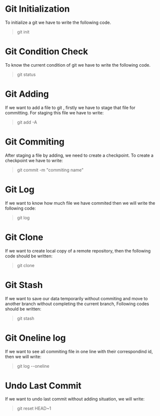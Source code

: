 # Git Initialization 
To initialize a git we have to write the following code.
> git init 

# Git Condition Check
To know the current condition of git we have to write the following code.
> git status

# Git Adding 
If we want to add a file to git , firstly we have to stage that file for committing. For staging this file we have to write:
> git add -A

# Git Commiting
After staging a file by adding, we need to create a checkpoint. To create a checkpoint we have to write:
> git commit -m "commiting name"

# Git Log 
If we want to know how much file we have commited then we will write the following code:
> git log

# Git Clone 
If we want to create local copy of a remote repository, then the following code should be written:
> git clone <repository URL>

# Git Stash
If we want to save our data temporarily without commiting and move to another branch without completing the current branch, Following codes should be written:
> git stash 

# Git Oneline log
If we want to see all commiting file in one line with their correspondind id, then we will write:
> git log --oneline 

# Undo Last Commit
If we want to undo last commit without adding situation, we will write:
> git reset HEAD~1 